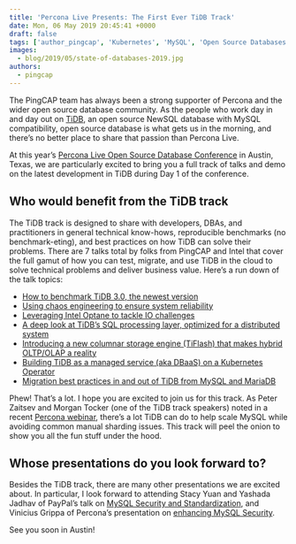 ```yaml
---
title: 'Percona Live Presents: The First Ever TiDB Track'
date: Mon, 06 May 2019 20:45:41 +0000
draft: false
tags: ['author_pingcap', 'Kubernetes', 'MySQL', 'Open Source Databases', 'Percona Live 2019']
images:
  - blog/2019/05/state-of-databases-2019.jpg
authors:
  - pingcap
---
```


The PingCAP team has always been a strong supporter of Percona and the wider open source database community. As the people who work day in and day out on [TiDB](https://github.com/pingcap/tidb), an open source NewSQL database with MySQL compatibility, open source database is what gets us in the morning, and there’s no better place to share that passion than Percona Live. 

At this year’s [Percona Live Open Source Database Conference](https://www.percona.com/live/19/) in Austin, Texas, we are particularly excited to bring you a full track of talks and demo on the latest development in TiDB during Day 1 of the conference.

Who would benefit from the TiDB track
-------------------------------------

The TiDB track is designed to share with developers, DBAs, and practitioners in general technical know-hows, reproducible benchmarks (no benchmark-eting), and best practices on how TiDB can solve their problems. There are 7 talks total by folks from PingCAP and Intel that cover the full gamut of how you can test, migrate, and use TiDB in the cloud to solve technical problems and deliver business value. Here’s a run down of the talk topics:

*   [How to benchmark TiDB 3.0, the newest version](/live/19/sessions/tidb-30-whats-new-and-whats-next)
*   [Using chaos engineering to ensure system reliability](https://www.percona.com/live/19/sessions/using-chaos-engineering-to-build-a-reliable-tidb)
*   [Leveraging Intel Optane to tackle IO challenges](https://www.percona.com/live/19/sessions/leveraging-optane-to-tackle-your-io-challenges-with-tidb)
*   [A deep look at TiDB’s SQL processing layer, optimized for a distributed system](https://www.percona.com/live/19/sessions/deep-dive-into-tidb-sql-layer)
*   [Introducing a new columnar storage engine (TiFlash) that makes hybrid OLTP/OLAP a reality](https://www.percona.com/live/19/sessions/making-htap-real-with-tiflash-a-tidb-native-columnar-extension)
*   [Building TiDB as a managed service (aka DBaaS) on a Kubernetes Operator](https://www.percona.com/live/19/sessions/making-an-aas-out-of-tidb-building-dbaas-on-a-kubernetes-operator)
*   [Migration best practices in and out of TiDB from MySQL and MariaDB](https://www.percona.com/live/19/sessions/from-mysql-to-tidb-and-back-again)

Phew! That’s a lot. I hope you are excited to join us for this track. As Peter Zaitsev and Morgan Tocker (one of the TiDB track speakers) noted in a recent [Percona webinar](https://www.percona.com/resources/webinars/how-horizontally-scale-mysql-tidb-while-avoiding-sharding-issues), there’s a lot TiDB can do to help scale MySQL while avoiding common manual sharding issues. This track will peel the onion to show you all the fun stuff under the hood.

Whose presentations do you look forward to?
-------------------------------------------

Besides the TiDB track, there are many other presentations we are excited about. In particular, I look forward to attending Stacy Yuan and Yashada Jadhav of PayPal’s talk on [MySQL Security and Standardization](https://www.percona.com/live/19/sessions/mysql-security-and-standardization-at-paypal), and Vinicius Grippa of Percona’s presentation on [enhancing MySQL Security](https://www.percona.com/live/19/sessions/enhancing-mysql-security). 

See you soon in Austin!